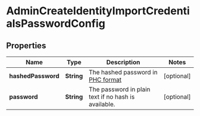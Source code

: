 

# AdminCreateIdentityImportCredentialsPasswordConfig


## Properties

| Name | Type | Description | Notes |
|------------ | ------------- | ------------- | -------------|
|**hashedPassword** | **String** | The hashed password in [PHC format]( https://www.ory.sh/docs/kratos/concepts/credentials/username-email-password#hashed-password-format) |  [optional] |
|**password** | **String** | The password in plain text if no hash is available. |  [optional] |



